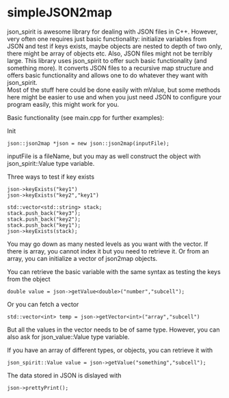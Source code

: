 simpleJSON2map
==============

json_spirit is awesome library for dealing with JSON files in C++. 
However, very often one requires just basic functionality: 
initialize variables from JSON and test if keys exists, maybe objects are nested to depth of two only,
there might be array of objects etc. 
Also, JSON files might not be terribly large.
This library uses json_spirit to offer such basic functionality (and something more). 
It converts JSON files to a recursive map structure and offers basic functionality and allows one to do whatever they want with json_spirit.  
Most of the stuff here could be done easily with mValue, but some methods here might be easier to use and when you just need JSON to configure your program easily, this might work for you.

Basic functionality (see main.cpp for further examples):

Init

```
json::json2map *json = new json::json2map(inputFile);  
```

inputFile is a fileName, but you may as well construct the object with json_spirit::Value type variable.

Three ways to test if key exists

```
json->keyExists("key1")
json->keyExists("key2","key1")

std::vector<std::string> stack;
stack.push_back("key3");
stack.push_back("key2");
stack.push_back("key1");
json->keyExists(stack);

```
You may go down as many nested levels as you want with the vector. If there is array, you cannot index it but you need to retrieve it. Or from an array, you can initialize a vector of json2map objects.

You can retrieve the basic variable with the same syntax as testing the keys from the object

```
double value = json->getValue<double>("number","subcell");
```

Or you can fetch a vector

```
std::vector<int> temp = json->getVector<int>("array","subcell")
```

But all the values in the vector needs to be of same type. However, you can also ask for json_value::Value type variable.

If you have an array of different types, or objects, you can retrieve it with

```
json_spirit::Value value = json->getValue("something","subcell");
```

The data stored in JSON is dislayed with

```
json->prettyPrint();
```